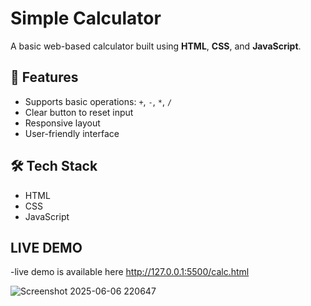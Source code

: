 # Simple Calculator

A basic web-based calculator built using **HTML**, **CSS**, and **JavaScript**.

## 🚀 Features
- Supports basic operations: `+`, `-`, `*`, `/`
- Clear button to reset input
- Responsive layout
- User-friendly interface

## 🛠️ Tech Stack
- HTML
- CSS
- JavaScript

## LIVE DEMO
-live demo is available here http://127.0.0.1:5500/calc.html


![Screenshot 2025-06-06 220647](https://github.com/user-attachments/assets/7539ae9c-d486-4c8a-9181-8810b006846e)
